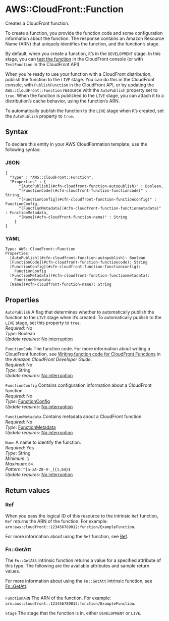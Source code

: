 # AWS::CloudFront::Function<a name="aws-resource-cloudfront-function"></a>

Creates a CloudFront function\.

To create a function, you provide the function code and some configuration information about the function\. The response contains an Amazon Resource Name \(ARN\) that uniquely identifies the function, and the function’s stage\.

By default, when you create a function, it’s in the `DEVELOPMENT` stage\. In this stage, you can [test the function](https://docs.aws.amazon.com/AmazonCloudFront/latest/DeveloperGuide/test-function.html) in the CloudFront console \(or with `TestFunction` in the CloudFront API\)\.

When you’re ready to use your function with a CloudFront distribution, publish the function to the `LIVE` stage\. You can do this in the CloudFront console, with `PublishFunction` in the CloudFront API, or by updating the `AWS::CloudFront::Function` resource with the `AutoPublish` property set to `true`\. When the function is published to the `LIVE` stage, you can attach it to a distribution’s cache behavior, using the function’s ARN\.

To automatically publish the function to the `LIVE` stage when it’s created, set the `AutoPublish` property to `true`\.

## Syntax<a name="aws-resource-cloudfront-function-syntax"></a>

To declare this entity in your AWS CloudFormation template, use the following syntax:

### JSON<a name="aws-resource-cloudfront-function-syntax.json"></a>

```
{
  "Type" : "AWS::CloudFront::Function",
  "Properties" : {
      "[AutoPublish](#cfn-cloudfront-function-autopublish)" : Boolean,
      "[FunctionCode](#cfn-cloudfront-function-functioncode)" : String,
      "[FunctionConfig](#cfn-cloudfront-function-functionconfig)" : FunctionConfig,
      "[FunctionMetadata](#cfn-cloudfront-function-functionmetadata)" : FunctionMetadata,
      "[Name](#cfn-cloudfront-function-name)" : String
    }
}
```

### YAML<a name="aws-resource-cloudfront-function-syntax.yaml"></a>

```
Type: AWS::CloudFront::Function
Properties: 
  [AutoPublish](#cfn-cloudfront-function-autopublish): Boolean
  [FunctionCode](#cfn-cloudfront-function-functioncode): String
  [FunctionConfig](#cfn-cloudfront-function-functionconfig): 
    FunctionConfig
  [FunctionMetadata](#cfn-cloudfront-function-functionmetadata): 
    FunctionMetadata
  [Name](#cfn-cloudfront-function-name): String
```

## Properties<a name="aws-resource-cloudfront-function-properties"></a>

`AutoPublish`  <a name="cfn-cloudfront-function-autopublish"></a>
A flag that determines whether to automatically publish the function to the `LIVE` stage when it’s created\. To automatically publish to the `LIVE` stage, set this property to `true`\.  
*Required*: No  
*Type*: Boolean  
*Update requires*: [No interruption](https://docs.aws.amazon.com/AWSCloudFormation/latest/UserGuide/using-cfn-updating-stacks-update-behaviors.html#update-no-interrupt)

`FunctionCode`  <a name="cfn-cloudfront-function-functioncode"></a>
The function code\. For more information about writing a CloudFront function, see [Writing function code for CloudFront Functions](https://docs.aws.amazon.com/AmazonCloudFront/latest/DeveloperGuide/writing-function-code.html) in the *Amazon CloudFront Developer Guide*\.  
*Required*: No  
*Type*: String  
*Update requires*: [No interruption](https://docs.aws.amazon.com/AWSCloudFormation/latest/UserGuide/using-cfn-updating-stacks-update-behaviors.html#update-no-interrupt)

`FunctionConfig`  <a name="cfn-cloudfront-function-functionconfig"></a>
Contains configuration information about a CloudFront function\.  
*Required*: No  
*Type*: [FunctionConfig](aws-properties-cloudfront-function-functionconfig.md)  
*Update requires*: [No interruption](https://docs.aws.amazon.com/AWSCloudFormation/latest/UserGuide/using-cfn-updating-stacks-update-behaviors.html#update-no-interrupt)

`FunctionMetadata`  <a name="cfn-cloudfront-function-functionmetadata"></a>
Contains metadata about a CloudFront function\.  
*Required*: No  
*Type*: [FunctionMetadata](aws-properties-cloudfront-function-functionmetadata.md)  
*Update requires*: [No interruption](https://docs.aws.amazon.com/AWSCloudFormation/latest/UserGuide/using-cfn-updating-stacks-update-behaviors.html#update-no-interrupt)

`Name`  <a name="cfn-cloudfront-function-name"></a>
A name to identify the function\.  
*Required*: Yes  
*Type*: String  
*Minimum*: `1`  
*Maximum*: `64`  
*Pattern*: `^[a-zA-Z0-9-_]{1,64}$`  
*Update requires*: [No interruption](https://docs.aws.amazon.com/AWSCloudFormation/latest/UserGuide/using-cfn-updating-stacks-update-behaviors.html#update-no-interrupt)

## Return values<a name="aws-resource-cloudfront-function-return-values"></a>

### Ref<a name="aws-resource-cloudfront-function-return-values-ref"></a>

When you pass the logical ID of this resource to the intrinsic `Ref` function, `Ref` returns the ARN of the function\. For example: `arn:aws:cloudfront::123456789012:function/ExampleFunction`\.

For more information about using the `Ref` function, see [Ref](https://docs.aws.amazon.com/AWSCloudFormation/latest/UserGuide/intrinsic-function-reference-ref.html)\.

### Fn::GetAtt<a name="aws-resource-cloudfront-function-return-values-fn--getatt"></a>

The `Fn::GetAtt` intrinsic function returns a value for a specified attribute of this type\. The following are the available attributes and sample return values\.

For more information about using the `Fn::GetAtt` intrinsic function, see [Fn::GetAtt](https://docs.aws.amazon.com/AWSCloudFormation/latest/UserGuide/intrinsic-function-reference-getatt.html)\.

#### <a name="aws-resource-cloudfront-function-return-values-fn--getatt-fn--getatt"></a>

`FunctionARN`  <a name="FunctionARN-fn::getatt"></a>
The ARN of the function\. For example: `arn:aws:cloudfront::123456789012:function/ExampleFunction`\.

`Stage`  <a name="Stage-fn::getatt"></a>
The stage that the function is in, either `DEVELOPMENT` or `LIVE`\.